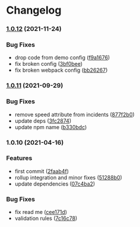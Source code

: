 # Changelog

### [1.0.12](https://www.github.com/donkeyclip/motorcortex-presenter/compare/v1.0.11...v1.0.12) (2021-11-24)


### Bug Fixes

* drop code from demo config ([f9a1676](https://www.github.com/donkeyclip/motorcortex-presenter/commit/f9a16763eb7a54d027d348c42d577de7d5f1e00b))
* fix broken config ([3bf0bee](https://www.github.com/donkeyclip/motorcortex-presenter/commit/3bf0beee74d17b977d26c55329fb88cf9f77e8d3))
* fix broken webpack config ([bb26267](https://www.github.com/donkeyclip/motorcortex-presenter/commit/bb26267e595ef409f47cc455609258b37e638aac))

### [1.0.11](https://www.github.com/donkeyclip/motorcortex-presenter/compare/v1.0.10...v1.0.11) (2021-09-29)


### Bug Fixes

* remove speed attribute from incidents ([877f2b0](https://www.github.com/donkeyclip/motorcortex-presenter/commit/877f2b0a54d3676362179cda34a612a1d8b89bda))
* update deps ([3fc2874](https://www.github.com/donkeyclip/motorcortex-presenter/commit/3fc2874376814b60a674dfe2696abcc8fb373870))
* update npm name ([b330bdc](https://www.github.com/donkeyclip/motorcortex-presenter/commit/b330bdc48746b8e37e1dd5bb300af758d9e2443e))

### 1.0.10 (2021-04-16)


### Features

* first commit ([2faab4f](https://www.github.com/kissmybutton/motorcortex-presenter/commit/2faab4f34b6f19c7566aed03120f9440314abcaa))
* rollup integration and minor fixes ([51288b0](https://www.github.com/kissmybutton/motorcortex-presenter/commit/51288b046d66f72668895cf3300450a25f15ae09))
* update dependencies ([07c4ba2](https://www.github.com/kissmybutton/motorcortex-presenter/commit/07c4ba2f750fc860d0099dd1b132127b61a2aaa6))


### Bug Fixes

* fix read me ([cee171d](https://www.github.com/kissmybutton/motorcortex-presenter/commit/cee171d0429aea398ff42ddcf23e379354a50329))
* validation rules ([7c16c78](https://www.github.com/kissmybutton/motorcortex-presenter/commit/7c16c78aff000a98c4f25f7387e3fe42e74c1cab))
